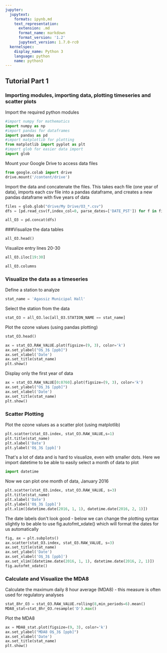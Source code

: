 ```yaml
---
jupyter:
  jupytext:
    formats: ipynb,md
    text_representation:
      extension: .md
      format_name: markdown
      format_version: '1.2'
      jupytext_version: 1.7.0-rc0
  kernelspec:
    display_name: Python 3
    language: python
    name: python3
---
```


<!-- #region id="Af6e84nV4FvG" colab_type="text" -->
## Tutorial Part 1
### Importing modules, importing data, plotting timeseries and scatter plots
<!-- #endregion -->

<!-- #region id="fyF4Y6Zz_6RE" colab_type="text" -->

Import the required python modules
<!-- #endregion -->

```python id="unUVivdPmhNz" colab_type="code" colab={}
#import numpy for mathematics
import numpy as np
#import pandas for dataframes
import pandas as pd
#import matplotlib for plotting
from matplotlib import pyplot as plt
#import glob for easier data import
import glob
```

<!-- #region id="Aeu0GzWZFzRI" colab_type="text" -->
Mount your Google Drive to access data files
<!-- #endregion -->

```python id="vLrL2spWA0sM" colab_type="code" colab={"base_uri": "https://localhost:8080/", "height": 54} executionInfo={"status": "ok", "timestamp": 1591985663609, "user_tz": 420, "elapsed": 309, "user": {"displayName": "Rivkah Gardner-Frolick", "photoUrl": "", "userId": "01660883882147847432"}} outputId="a95c932b-969b-4956-dde3-7272e61d19b7"
from google.colab import drive
drive.mount('/content/drive')
```

<!-- #region id="mxnuV0L3AFGo" colab_type="text" -->
Import the data and concatenate the files. This takes each file (one year of data), imports each csv file into a pandas dataframe, and creates a new pandas dataframe with five years of data
<!-- #endregion -->

```python id="JBiBubDeAOOX" colab_type="code" colab={"base_uri": "https://localhost:8080/", "height": 72} executionInfo={"status": "ok", "timestamp": 1590013640924, "user_tz": 420, "elapsed": 5135, "user": {"displayName": "Rivkah Gardner-Frolick", "photoUrl": "", "userId": "01660883882147847432"}} outputId="7fc5d8fd-d8f6-4fe7-8434-e47f78660658"
files = glob.glob("drive/My Drive/O3_*.csv")
dfs = [pd.read_csv(f,index_col=0, parse_dates=['DATE_PST']) for f in files]

all_O3 = pd.concat(dfs)
```

<!-- #region id="oStzyJkTIKNb" colab_type="text" -->
###Visualize the data tables
<!-- #endregion -->

```python id="cns_GR1ZGAZk" colab_type="code" colab={"base_uri": "https://localhost:8080/", "height": 431} executionInfo={"status": "ok", "timestamp": 1590014147392, "user_tz": 420, "elapsed": 393, "user": {"displayName": "Rivkah Gardner-Frolick", "photoUrl": "", "userId": "01660883882147847432"}} outputId="25690a3d-c257-4bd1-b7c0-1d912f6b56c5"
all_O3.head()
```

<!-- #region id="-Dk47y7rwb-y" colab_type="text" -->
Visualize entry lines 20-30
<!-- #endregion -->

```python id="3UWP8fFOwjTd" colab_type="code" colab={"base_uri": "https://localhost:8080/", "height": 828} executionInfo={"status": "ok", "timestamp": 1590014723405, "user_tz": 420, "elapsed": 410, "user": {"displayName": "Rivkah Gardner-Frolick", "photoUrl": "", "userId": "01660883882147847432"}} outputId="25326195-be63-4f1a-b174-f077e47a5a94"
all_O3.iloc[19:30]
```

```python id="N2Yq2JTjRF0x" colab_type="code" colab={"base_uri": "https://localhost:8080/", "height": 86} executionInfo={"status": "ok", "timestamp": 1590014829352, "user_tz": 420, "elapsed": 337, "user": {"displayName": "Rivkah Gardner-Frolick", "photoUrl": "", "userId": "01660883882147847432"}} outputId="125d684b-c907-4629-9ae2-0d71d2ddf3ef"
all_O3.columns
```

<!-- #region id="iHiq-fsl6QzO" colab_type="text" -->
### Visualize the data as a timeseries
<!-- #endregion -->

<!-- #region id="LVc025nbF9R0" colab_type="text" -->
Define a station to analyze
<!-- #endregion -->

```python id="KqX5zZ0W_Ohy" colab_type="code" colab={}
stat_name = 'Agassiz Municipal Hall'
```

<!-- #region id="xm6cZgUDI9Hj" colab_type="text" -->
Select the station from the data
<!-- #endregion -->

```python id="MHRSFQqEJS1s" colab_type="code" colab={}
stat_O3 = all_O3.loc[all_O3.STATION_NAME == stat_name]

```

<!-- #region id="uBPdeAerJIdt" colab_type="text" -->
Plot the ozone values (using pandas plotting)
<!-- #endregion -->

```python id="0M6yOOSxSUhx" colab_type="code" colab={"base_uri": "https://localhost:8080/", "height": 431} executionInfo={"status": "ok", "timestamp": 1590015124134, "user_tz": 420, "elapsed": 394, "user": {"displayName": "Rivkah Gardner-Frolick", "photoUrl": "", "userId": "01660883882147847432"}} outputId="7ff65380-4c5d-42fa-8bad-0bee892e0295"
stat_O3.head()
```

```python id="bNF4iMuDJV_9" colab_type="code" colab={"base_uri": "https://localhost:8080/", "height": 236} executionInfo={"status": "ok", "timestamp": 1590006827080, "user_tz": 420, "elapsed": 885, "user": {"displayName": "Rivkah Gardner-Frolick", "photoUrl": "", "userId": "01660883882147847432"}} outputId="15d6145a-641f-446e-9721-872cdf544187"
ax = stat_O3.RAW_VALUE.plot(figsize=(9, 3), color='k')
ax.set_ylabel("O$_3$ [ppb]")
ax.set_xlabel('Date')
ax.set_title(stat_name)
plt.show()
```

<!-- #region id="g1-1E5CeNG5q" colab_type="text" -->
Display only the first year of data
<!-- #endregion -->

```python id="1ZfpMBLCJrjJ" colab_type="code" colab={"base_uri": "https://localhost:8080/", "height": 253} executionInfo={"status": "ok", "timestamp": 1590015331768, "user_tz": 420, "elapsed": 805, "user": {"displayName": "Rivkah Gardner-Frolick", "photoUrl": "", "userId": "01660883882147847432"}} outputId="84610232-9735-4a19-e7f3-2c771363e954"
ax = stat_O3.RAW_VALUE[0:8760].plot(figsize=(9, 3), color='k')
ax.set_ylabel("O$_3$ [ppb]")
ax.set_xlabel('Date')
ax.set_title(stat_name)
plt.show()
```

<!-- #region id="ZxD9aI6q6Xdp" colab_type="text" -->
### Scatter Plotting
<!-- #endregion -->

<!-- #region id="evu1vX9K5ARz" colab_type="text" -->
Plot the ozone values as a scatter plot (using matplotlib)
<!-- #endregion -->

```python id="vrb_rDy6y_TZ" colab_type="code" colab={"base_uri": "https://localhost:8080/", "height": 312} executionInfo={"status": "ok", "timestamp": 1590007574272, "user_tz": 420, "elapsed": 599, "user": {"displayName": "Rivkah Gardner-Frolick", "photoUrl": "", "userId": "01660883882147847432"}} outputId="d37cd728-30c3-4b1b-d65a-d333aeb35200"
plt.scatter(stat_O3.index, stat_O3.RAW_VALUE,s=1)
plt.title(stat_name)
plt.xlabel('Date')
plt.ylabel('O$_3$ [ppb]')
```

<!-- #region id="hD-Yw5ZK5S7F" colab_type="text" -->
That's a lot of data and is hard to visualize, even with smaller dots. Here we import datetime to be able to easily select a month of data to plot
<!-- #endregion -->

```python id="cDzMjouP1xB7" colab_type="code" colab={}
import datetime
```

<!-- #region id="CFope3FR5d-o" colab_type="text" -->
Now we can plot one month of data, January 2016
<!-- #endregion -->

```python id="NYBKoqFy3hTD" colab_type="code" colab={"base_uri": "https://localhost:8080/", "height": 312} executionInfo={"status": "ok", "timestamp": 1590008105674, "user_tz": 420, "elapsed": 615, "user": {"displayName": "Rivkah Gardner-Frolick", "photoUrl": "", "userId": "01660883882147847432"}} outputId="ab73aeb9-86ab-445d-9c7a-f721204a6236"
plt.scatter(stat_O3.index, stat_O3.RAW_VALUE, s=3)
plt.title(stat_name)
plt.xlabel('Date')
plt.ylabel('O$_3$ [ppb]')
plt.xlim([datetime.date(2016, 1, 1), datetime.date(2016, 2, 1)])
```

<!-- #region id="35xbIhKN5jo6" colab_type="text" -->
The date labels don't look good - below we can change the plotting syntax slightly to be able to use fig.autofmt_xdate() which will format the dates for us automatically
<!-- #endregion -->

```python id="3kB_p2RC06TM" colab_type="code" colab={"base_uri": "https://localhost:8080/", "height": 305} executionInfo={"status": "ok", "timestamp": 1590008202725, "user_tz": 420, "elapsed": 881, "user": {"displayName": "Rivkah Gardner-Frolick", "photoUrl": "", "userId": "01660883882147847432"}} outputId="6c949c2c-e3b0-451c-d038-16079d730c4d"
fig, ax = plt.subplots()
ax.scatter(stat_O3.index, stat_O3.RAW_VALUE, s=3)
ax.set_title(stat_name)
ax.set_ylabel('Date')
ax.set_xlabel('O$_3$ [ppb]')
ax.set_xlim([datetime.date(2016, 1, 1), datetime.date(2016, 2, 1)])
fig.autofmt_xdate()
```

<!-- #region id="BMbDVgfQ6d8b" colab_type="text" -->
### Calculate and Visualize the MDA8
<!-- #endregion -->

<!-- #region id="oxWtAf9iJBMG" colab_type="text" -->
Calculate the maximum daily 8 hour average (MDA8) - this measure is often used for regulatory analyses


<!-- #endregion -->

```python id="Kl5jIy6gJUIR" colab_type="code" colab={}
stat_8hr_O3 = stat_O3.RAW_VALUE.rolling(8,min_periods=6).mean()
MDA8_stat=stat_8hr_O3.resample('D').max()
```

<!-- #region id="er5grK3PJMYt" colab_type="text" -->
Plot the MDA8
<!-- #endregion -->

```python id="8zOTW-TOGQp3" colab_type="code" colab={"base_uri": "https://localhost:8080/", "height": 241} executionInfo={"status": "ok", "timestamp": 1590006867556, "user_tz": 420, "elapsed": 554, "user": {"displayName": "Rivkah Gardner-Frolick", "photoUrl": "", "userId": "01660883882147847432"}} outputId="66fccbe4-29c1-46d5-aef6-f02fff078186"
ax = MDA8_stat.plot(figsize=(9, 3), color='k')
ax.set_ylabel("MDA8 O$_3$ [ppb]")
ax.set_xlabel('Date')
ax.set_title(stat_name)
plt.show()
```

